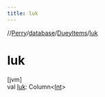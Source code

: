 ```yaml
---
title: luk
---
```

//[Perry](../../../index.html)/[database](../index.html)/[DueyItems](index.html)/[luk](luk.html)



# luk



[jvm]\
val [luk](luk.html): Column<[Int](https://kotlinlang.org/api/latest/jvm/stdlib/kotlin/-int/index.html)>




